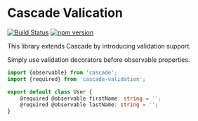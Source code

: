 # Cascade Valication

[![Build Status](https://travis-ci.org/sjohnsonaz/cascade-validation.svg?branch=master)](https://travis-ci.org/sjohnsonaz/cascade-validation) [![npm version](https://badge.fury.io/js/cascade-validation.svg)](https://badge.fury.io/js/cascade-validation)

This library extends Cascade by introducing validation support.

Simply use validation decorators before observable properties.

```typescript
import {observable} from 'cascade';
import {required} from 'cascade-validation';

export default class User {
    @required @observable firstName: string = '';
    @required @observable lastName: string = '';
}
```
